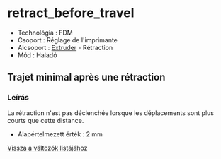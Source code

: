 # retract\_before\_travel

* Technológia : FDM
* Csoport : Réglage de l'imprimante
* Alcsoport : [Extruder](../../beallitasok/printer_settings.md#extrudeuse) - Rétraction
* Mód : Haladó

## Trajet minimal après une rétraction

### Leírás

La rétraction n'est pas déclenchée lorsque les déplacements sont plus courts que cette distance.

* Alapértelmezett érték : 2 mm

[Vissza a változók listájához](../../variable_list)


